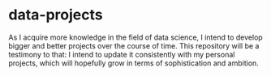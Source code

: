 # data-projects

As I acquire more knowledge in the field of data science, I intend to develop bigger and better projects over the course of time. This repository will be a testimony to that: I intend to update it consistently with my personal projects, which will hopefully grow in terms of sophistication and ambition.
